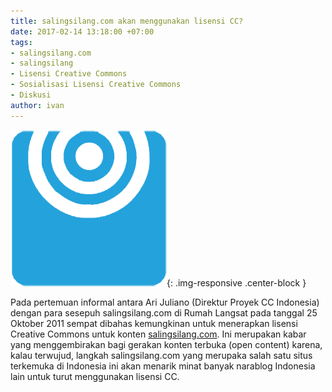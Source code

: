 ```yaml
---
title: salingsilang.com akan menggunakan lisensi CC?
date: 2017-02-14 13:18:00 +07:00
tags:
- salingsilang.com
- salingsilang
- Lisensi Creative Commons
- Sosialisasi Lisensi Creative Commons
- Diskusi
author: ivan
---
```


![salingsilang.png](/uploads/salingsilang.png){: .img-responsive .center-block }

Pada pertemuan informal antara Ari Juliano (Direktur Proyek CC Indonesia) dengan para sesepuh salingsilang.com di Rumah Langsat pada tanggal 25 Oktober 2011 sempat dibahas kemungkinan untuk menerapkan lisensi Creative Commons untuk konten [salingsilang.com](http://salingsilang.com). Ini merupakan kabar yang menggembirakan bagi gerakan konten terbuka (open content) karena, kalau terwujud, langkah salingsilang.com yang merupaka salah satu situs terkemuka di Indonesia ini akan menarik minat banyak narablog Indonesia lain untuk turut menggunakan lisensi CC.